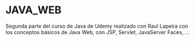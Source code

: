 # JAVA_WEB
Segunda parte del curso de Java de Udemy realizado con Raul Lapeira con los conceptos básicos de Java Web, con JSP, Servlet, JavaServer Faces, ...
